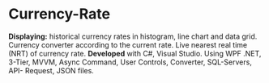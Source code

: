 # Currency-Rate
**Displaying:** historical currency rates in histogram, line chart and data grid. Currency
converter according to the current rate. Live nearest real time (NRT) of currency rate. 
**Developed** with C#, Visual Studio. Using WPF .NET, 3-Tier, MVVM, Async Command,
User Controls, Converter, SQL-Servers, API- Request, JSON files.

